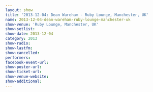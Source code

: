 ```yaml
---
layout: show
title: '2013-12-04: Dean Wareham - Ruby Lounge, Manchester, UK'
name: 2013-12-04-dean-wareham-ruby-lounge-manchester-uk
show-venue: 'Ruby Lounge, Manchester, UK'
show-setlist: 
show-date: 2013-12-04
category: 2013
show-radio: 
show-lastfm: 
show-cancelled: 
performers: 
facebook-event-url: 
show-poster-url: 
show-ticket-url: 
show-venue-website: 
show-additional: 
---
```


